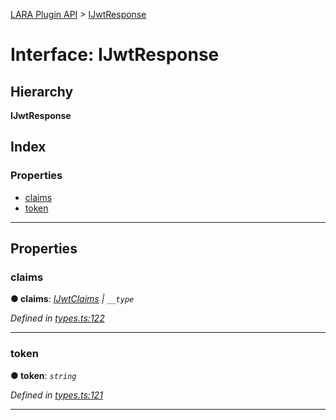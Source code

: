 [LARA Plugin API](../README.md) > [IJwtResponse](../interfaces/ijwtresponse.md)

# Interface: IJwtResponse

## Hierarchy

**IJwtResponse**

## Index

### Properties

* [claims](ijwtresponse.md#claims)
* [token](ijwtresponse.md#token)

---

## Properties

<a id="claims"></a>

###  claims

**● claims**: *[IJwtClaims](ijwtclaims.md) \| `__type`*

*Defined in [types.ts:122](https://github.com/concord-consortium/lara/blob/c29432d2/lara-typescript/src/plugin-api/types.ts#L122)*

___
<a id="token"></a>

###  token

**● token**: *`string`*

*Defined in [types.ts:121](https://github.com/concord-consortium/lara/blob/c29432d2/lara-typescript/src/plugin-api/types.ts#L121)*

___

